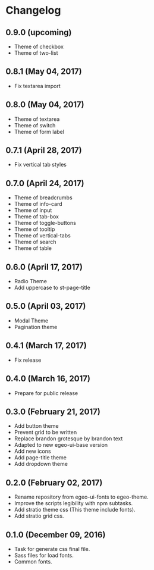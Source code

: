 # Changelog

## 0.9.0 (upcoming)

* Theme of checkbox
* Theme of two-list

## 0.8.1 (May 04, 2017)

* Fix textarea import

## 0.8.0 (May 04, 2017)

* Theme of textarea
* Theme of switch
* Theme of form label

## 0.7.1 (April 28, 2017)

* Fix vertical tab styles

## 0.7.0 (April 24, 2017)

* Theme of breadcrumbs
* Theme of info-card
* Theme of input
* Theme of tab-box
* Theme of toggle-buttons
* Theme of tooltip
* Theme of vertical-tabs
* Theme of search
* Theme of table


## 0.6.0 (April 17, 2017)

* Radio Theme
* Add uppercase to st-page-title

## 0.5.0 (April 03, 2017)

* Modal Theme
* Pagination theme

## 0.4.1 (March 17, 2017)

* Fix release

## 0.4.0 (March 16, 2017)

* Prepare for public release

## 0.3.0 (February 21, 2017)

* Add button theme
* Prevent grid to be written
* Replace brandon grotesque by brandon text
* Adapted to new egeo-ui-base version
* Add new icons
* Add page-title theme
* Add dropdown theme

## 0.2.0 (February 02, 2017)

* Rename repository from egeo-ui-fonts to egeo-theme.
* Improve the scripts legibility with npm subtasks.
* Add stratio theme css (This theme include fonts).
* Add stratio grid css.

## 0.1.0 (December 09, 2016)

* Task for generate css final file.
* Sass files for load fonts.
* Common fonts.
